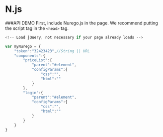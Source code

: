 # N.js

###API DEMO
First, include Nurego.js in the page. We recommend putting the script tag in the ```<head>``` tag.
```JavaScript
<!-- Load jQuery, not necessary if your page already loads -->

var myNurego = {
    "token":"32423423",//String || URL
    "components":{
        "priceList":{
            "parent":"#element",
            "configParams":{
                "css":"",
                "html":""
            }
        },
        "login":{
            "parent":"#element",
            "configParams":{
                "css":"",
                "html":""
            }
        }
    }
}

```

